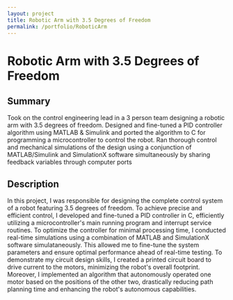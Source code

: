```yaml
---
layout: project
title: Robotic Arm with 3.5 Degrees of Freedom
permalink: /portfolio/RoboticArm
---
```


# Robotic Arm with 3.5 Degrees of Freedom

## Summary

Took on the control engineering lead in a 3 person team designing a robotic arm with 3.5 degrees of freedom. Designed and fine-tuned a PID controller algorithm using MATLAB & Simulink and ported the algorithm to C for programming a microcontroller to control the robot. Ran thorough control and mechanical simulations of the design using a conjunction of MATLAB/Simulink and SimulationX software simultaneously by sharing feedback variables through computer ports

## Description

In this project, I was responsible for designing the complete control system of a robot featuring 3.5 degrees of freedom. To achieve precise and efficient control, I developed and fine-tuned a PID controller in C, efficiently utilizing a microcontroller's main running program and interrupt service routines. To optimize the controller for minimal processing time, I conducted real-time simulations using a combination of MATLAB and SimulationX software simulataneously. This allowed me to fine-tune the system parameters and ensure optimal performance ahead of real-time testing. To demonstrate my circuit design skills, I created a printed circuit board to drive current to the motors, minimizing the robot's overall footprint. Moreover, I implemented an algorithm that autonomously operated one motor based on the positions of the other two, drastically reducing path planning time and enhancing the robot's autonomous capabilities.